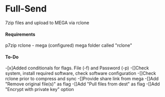 # Full-Send
7zip files and upload to MEGA via rclone


#### Requirements
p7zip
rclone - mega (configured)
mega folder called "rclone"

#### To-Do
-[x]Added conditionals for flags. File (-f) and Password (-p)
-[]Check system, install required software, check software configuration
-[]Check rclone prior to compress and sync
-[]Provide share link from mega
-[]Add "Remove original file(s)" as flag
-[]Add "Pull files from dest" as flag
-[]Add "Encrypt with private key" option

